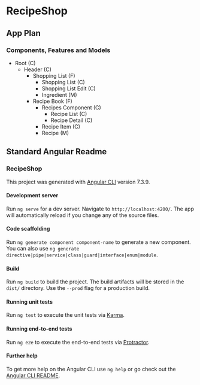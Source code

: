 # RecipeShop

## App Plan

### Components, Features and Models

- Root (C)
  - Header (C)
    - Shopping List (F)
      - Shopping List (C)
      - Shopping List Edit (C)
      - Ingredient (M)
    - Recipe Book (F)
      - Recipes Component (C)
        - Recipe List (C)
        - Recipe Detail (C)
      - Recipe Item (C)
      - Recipe (M)

## Standard Angular Readme

### RecipeShop

This project was generated with [Angular CLI](https://github.com/angular/angular-cli) version 7.3.9.

#### Development server

Run `ng serve` for a dev server. Navigate to `http://localhost:4200/`. The app will automatically reload if you change any of the source files.

#### Code scaffolding

Run `ng generate component component-name` to generate a new component. You can also use `ng generate directive|pipe|service|class|guard|interface|enum|module`.

#### Build

Run `ng build` to build the project. The build artifacts will be stored in the `dist/` directory. Use the `--prod` flag for a production build.

#### Running unit tests

Run `ng test` to execute the unit tests via [Karma](https://karma-runner.github.io).

#### Running end-to-end tests

Run `ng e2e` to execute the end-to-end tests via [Protractor](http://www.protractortest.org/).

#### Further help

To get more help on the Angular CLI use `ng help` or go check out the [Angular CLI README](https://github.com/angular/angular-cli/blob/master/README.md).
